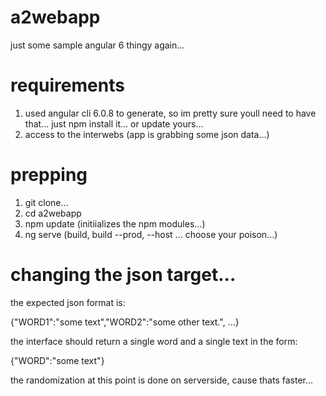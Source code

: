 # a2webapp
just some sample angular 6 thingy again...

# requirements
1. used angular cli 6.0.8 to generate, so im pretty sure youll need to have that... just npm install it... or update yours...
2. access to the interwebs (app is grabbing some json data...)

# prepping
1. git clone...
2. cd a2webapp
3. npm update (initiializes the npm modules...)
3. ng serve (build, build --prod, --host ... choose your poison...)

# changing the json target...
the expected json format is:

{"WORD1":"some text","WORD2":"some other text.", ...}

the interface should return a single word and a single text in the form:

{"WORD":"some text"}

the randomization at this point is done on serverside, cause thats faster...
